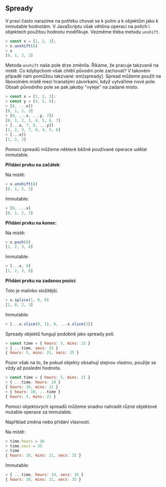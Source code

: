 ## Spready

V praxi často narazíme na potřebu chovat se k polím a k objektům jako k immutable hodnotám. V JavaScriptu však většina operací na polích i objektech použitou hodnotu modifikuje. Vezměme třeba metodu `unshift`.

```js
> const x = [1, 2, 3];
> x.unshift(8)
> x
[8, 1, 2, 3]
```

Metoda `unshift` naše pole drze změnila. Říkáme, že pracuje takzvaně na místě. Co kdybychom však chtěli původní pole zachovat? V takovém případě nám pomůžou takzvané :em[spready]. Spread můžeme použít na libovolném místě mezi hranatými závorkami, když vytváříme nové pole. Obsah původního pole se pak jakoby "vyleje" na zadané místo. 

```js
> const x = [1, 2, 3];
> const y = [4, 5, 6];
> [8, ...x])
[8, 1, 2, 3]
> [8, ...x, ...y, 7])
[8, 1, 2, 3, 4, 5, 6, 7]
> [...x, 7, 8, ...y])
[1, 2, 3, 7, 8, 4, 5, 6]
> [...x])
[1, 2, 3]
```

Pomocí spreadů můžeme některé běžně používané operace udělat immutable.

**Přidání prvku na začátek**:

Na místě:

```js
> x.unshift(8)
[8, 1, 2, 3]
```

Immutable:

```js
> [8, ...x]
[8, 1, 2, 3]
```

**Přidání prvku na konec**:

Na místě:

```js
> x.push(8)
[1, 2, 3, 8]
```

Immutable:

```js
> [...x, 8]
[1, 2, 3, 8]
```

**Přidání prvku na zadanou pozici**:

Toto je malinko složitější.

```js
> x.splice(1, 0, 8)
[1, 8, 2, 3]
```

Immutable:

```js
> [...x.slice(0, 1), 8, ...x.slice(2)]
```

Spready objektů fungují podobně jako spready polí. 

```js
> const time = { hours: 5, mins: 21 }
> { ...time, secs: 35 }
{ hours: 5, mins: 21, secs: 35 }
```

Pozor však na to, že pokud objekty obsahují stejnou vlastno, použije se vždy až poslední hodnota.

```js
> const time = { hours: 5, mins: 21 }
> { ...time, hours: 10 }
{ hours: 10, mins: 21 }
> { hours: 10, ...time }
{ hours: 5, mins: 21 }
```

Pomocí objektových spreadů můžeme snadno nahradit různé objektové mutable operace za immutable. 

Například změna nebo přidání vlasnosti.

Na místě:

```js
> time.hours = 10
> time.secs = 35
> time
{ hours: 10, mins: 21, secs: 35 }
```

Immutable:

```js
> { ...time, hours: 10, secs: 35 }
{ hours: 10, mins: 21, secs: 35 }
```


